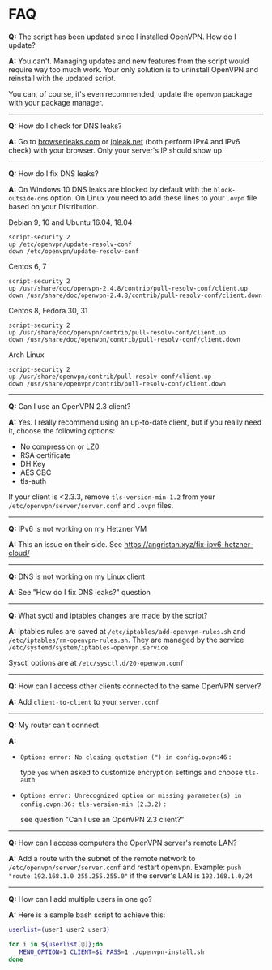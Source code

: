 # FAQ

**Q:** The script has been updated since I installed OpenVPN. How do I update?

**A:** You can't. Managing updates and new features from the script would require way too much work. Your only solution is to uninstall OpenVPN and reinstall with the updated script.

You can, of course, it's even recommended, update the `openvpn` package with your package manager.

---

**Q:** How do I check for DNS leaks?

**A:** Go to [browserleaks.com](https://browserleaks.com/dns) or [ipleak.net](https://ipleak.net/) (both perform IPv4 and IPv6 check) with your browser. Only your server's IP should show up.

---

**Q:** How do I fix DNS leaks?

**A:** On Windows 10 DNS leaks are blocked by default with the `block-outside-dns` option.
On Linux you need to add these lines to your `.ovpn` file based on your Distribution.

Debian 9, 10 and Ubuntu 16.04, 18.04

```
script-security 2
up /etc/openvpn/update-resolv-conf
down /etc/openvpn/update-resolv-conf
```

Centos 6, 7

```
script-security 2
up /usr/share/doc/openvpn-2.4.8/contrib/pull-resolv-conf/client.up
down /usr/share/doc/openvpn-2.4.8/contrib/pull-resolv-conf/client.down
```

Centos 8, Fedora 30, 31

```
script-security 2
up /usr/share/doc/openvpn/contrib/pull-resolv-conf/client.up
down /usr/share/doc/openvpn/contrib/pull-resolv-conf/client.down
```

Arch Linux

```
script-security 2
up /usr/share/openvpn/contrib/pull-resolv-conf/client.up
down /usr/share/openvpn/contrib/pull-resolv-conf/client.down
```

---

**Q:** Can I use an OpenVPN 2.3 client?

**A:** Yes. I really recommend using an up-to-date client, but if you really need it, choose the following options:

- No compression or LZ0
- RSA certificate
- DH Key
- AES CBC
- tls-auth

If your client is <2.3.3, remove `tls-version-min 1.2` from your `/etc/openvpn/server/server.conf` and `.ovpn` files.

---

**Q:** IPv6 is not working on my Hetzner VM

**A:** This an issue on their side. See https://angristan.xyz/fix-ipv6-hetzner-cloud/

---

**Q:** DNS is not working on my Linux client

**A:** See "How do I fix DNS leaks?" question

---

**Q:** What syctl and iptables changes are made by the script?

**A:** Iptables rules are saved at `/etc/iptables/add-openvpn-rules.sh` and `/etc/iptables/rm-openvpn-rules.sh`. They are managed by the service `/etc/systemd/system/iptables-openvpn.service`

Sysctl options are at `/etc/sysctl.d/20-openvpn.conf`

---

**Q:** How can I access other clients connected to the same OpenVPN server?

**A:** Add `client-to-client` to your `server.conf`

---

**Q:** My router can't connect

**A:**

- `Options error: No closing quotation (") in config.ovpn:46` :

  type `yes` when asked to customize encryption settings and choose `tls-auth`

- `Options error: Unrecognized option or missing parameter(s) in config.ovpn:36: tls-version-min (2.3.2)` :

  see question "Can I use an OpenVPN 2.3 client?"

---

**Q:** How can I access computers the OpenVPN server's remote LAN?

**A:** Add a route with the subnet of the remote network to `/etc/openvpn/server/server.conf` and restart openvpn. Example: `push "route 192.168.1.0 255.255.255.0"` if the server's LAN is `192.168.1.0/24`

---

**Q:** How can I add multiple users in one go?

**A:** Here is a sample bash script to achieve this:

 ```sh
userlist=(user1 user2 user3)

for i in ${userlist[@]};do
    MENU_OPTION=1 CLIENT=$i PASS=1 ./openvpn-install.sh
done
```
